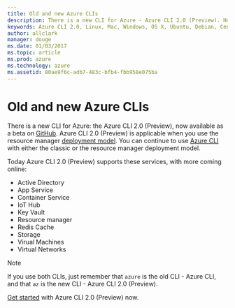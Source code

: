 ```yaml
---
title: Old and new Azure CLIs
description: There is a new CLI for Azure - Azure CLI 2.0 (Preview). How do the old and new CLIs compare?
keywords: Azure CLI 2.0, Linux, Mac, Windows, OS X, Ubuntu, Debian, CentOS, RHEL, SUSE, CoreOS, Docker, Windows, Python, PIP
author: allclark
manager: douge
ms.date: 01/03/2017
ms.topic: article
ms.prod: azure
ms.technology: azure
ms.assetid: 80ae9f6c-adb7-483c-bfb4-fbb958e075ba
---
```


# Old and new Azure CLIs

There is a new CLI for Azure: the Azure CLI 2.0 (Preview), now available as a beta on [GitHub](http://github.com/azure/azure-cli).
Azure CLI 2.0 (Preview) is applicable when you use the resource manager [deployment model](/azure/resource-manager-deployment-model).
You can continue to use [Azure CLI](/azure/xplat-cli-install?toc=%2fazure%2fvirtual-machines%2flinux%2ftoc.json)
with either the classic or the resource manager deployment model.

Today Azure CLI 2.0 (Preview) supports these services, with more coming online:
- Active Directory
- App Service
- Container Service
- IoT Hub
- Key Vault
- Resource manager
- Redis Cache
- Storage
- Virual Machines
- Virtual Networks

> [!Note]
> If you use both CLIs, just remember that `azure` is the old CLI - Azure CLI, and that `az` is the new CLI - Azure CLI 2.0 (Preview). 

[Get started](get-started-with-az-cli2.md) with Azure CLI 2.0 (Preview) now.

